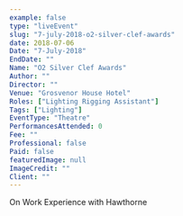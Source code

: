 ```yaml
---
example: false
type: "liveEvent"
slug: "7-july-2018-o2-silver-clef-awards"
date: 2018-07-06
Date: "7-July-2018"
EndDate: ""
Name: "O2 Silver Clef Awards"
Author: ""
Director: ""
Venue: "Grosvenor House Hotel"
Roles: ["Lighting Rigging Assistant"]
Tags: ["Lighting"]
EventType: "Theatre"
PerformancesAttended: 0
Fee: ""
Professional: false
Paid: false
featuredImage: null
ImageCredit: ""
Client: ""
---
```


On Work Experience with Hawthorne
